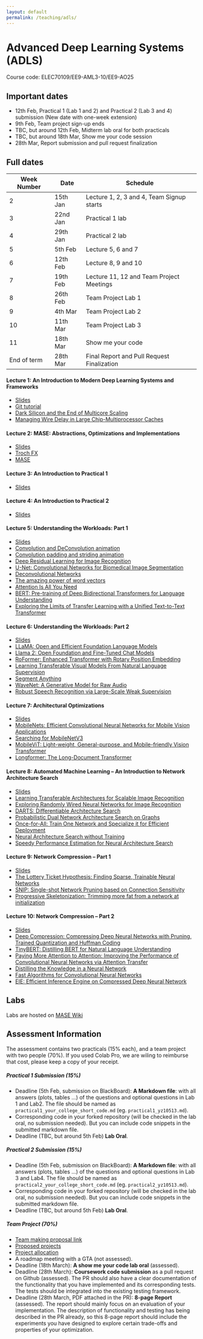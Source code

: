 ```yaml
---
layout: default
permalink: /teaching/adls/
---
```


# Advanced Deep Learning Systems (ADLS)

Course code: ELEC70109/EE9-AML3-10/EE9-AO25

## Important dates

- 12th Feb, Practical 1 (Lab 1 and 2) and Practical 2 (Lab 3 and 4) submission (New date with one-week extension)
- 9th Feb, Team project sign-up ends
- TBC, but around 12th Feb, Midterm lab oral for both practicals
- TBC, but around 18th Mar, Show me your code session
- 28th Mar, Report submission and pull request finalization

## Full dates

| Week Number | Date      | Schedule    |
|------------|-----------|-------------|
| 2          | 15th Jan   | Lecture 1, 2, 3 and 4, Team Signup starts|
| 3          | 22nd Jan 	| Practical 1 lab |
| 4          | 29th Jan 	| Practical 2 lab |
| 5          | 5th Feb  	| Lecture 5, 6 and 7|
| 6          | 12th Feb 	| Lecture 8, 9 and 10|
| 7          | 19th Feb 	| Lecture 11, 12 and Team Project Meetings|
| 8          | 26th Feb 	| Team Project Lab 1|
| 9          | 4th Mar 	  | Team Project Lab 2|
| 10         | 11th Mar 	| Team Project Lab 3|
| 11         | 18th Mar 	| Show me your code |
| End of term| 28th Mar 	| Final Report 	and Pull Request Finalization		|


#### Lecture 1: An Introduction to Modern Deep Learning Systems and Frameworks

- <a href="../../assets/pdf/adls/lecture1.pdf">Slides</a>
- [Git tutorial](https://jianyicheng-research.notion.site/Git-Tutorial-516864ab8fa04242ad520652744b931f)
- [Dark Silicon and the End of Multicore Scaling](https://research.cs.wisc.edu/vertical/papers/2011/isca11-darksilicon.pdf)
- [Managing Wire Delay in Large Chip-Multiprocessor Caches](https://ieeexplore.ieee.org/abstract/document/1551004?casa_token=P5sarPuvBZ4AAAAA:eh8TDWxx89Z04mkFw2KdFrvWhD2raDe_u66ES8e5ZEpxq276zQ0wfs2uE6tWVdQhodRf9lSmAQ)

#### Lecture 2: MASE: Abstractions, Optimizations and Implementations

- <a href="../../assets/pdf/adls/lecture2.pdf">Slides</a>
- [Troch FX](https://pytorch.org/docs/stable/fx.html)
- [MASE](https://github.com/DeepWok/mase)

#### Lecture 3: An Introduction to Practical 1

- <a href="../../assets/pdf/adls/lecture3.pdf">Slides</a>

#### Lecture 4: An Introduction to Practical 2

- <a href="../../assets/pdf/adls/lecture4.pdf">Slides</a>


#### Lecture 5: Understanding the Workloads: Part 1

- <a href="../../assets/pdf/adls/lecture5.pdf">Slides</a>
- [Convolution and DeConvolution animation](https://github.com/vdumoulin/conv_arithmetic/blob/master/README.md)
- [Convolution padding and striding animation](https://hannibunny.github.io/mlbook/neuralnetworks/convolutionDemos.html)
- [Deep Residual Learning for Image Recognition](https://arxiv.org/abs/1512.03385)
- [U-Net: Convolutional Networks for Biomedical Image Segmentation](https://arxiv.org/abs/1505.04597)
- [Deconvolutional Networks](https://ieeexplore.ieee.org/document/5539957)
- [The amazing power of word vectors](https://blog.acolyer.org/2016/04/21/the-amazing-power-of-word-vectors/)
- [Attention Is All You Need](<https://arxiv.org/abs/1706.03762>)
- [BERT: Pre-training of Deep Bidirectional Transformers for Language Understanding](<https://arxiv.org/abs/1810.04805>)
- [Exploring the Limits of Transfer Learning with a Unified Text-to-Text Transformer](<https://arxiv.org/abs/1910.10683>)

#### Lecture 6: Understanding the Workloads: Part 2

- <a href="../../assets/pdf/adls/lecture6.pdf">Slides</a>
- [LLaMA: Open and Efficient Foundation Language Models](https://arxiv.org/abs/2302.13971)
- [Llama 2: Open Foundation and Fine-Tuned Chat Models](https://arxiv.org/abs/2307.09288)
- [RoFormer: Enhanced Transformer with Rotary Position Embedding](https://arxiv.org/abs/2104.09864)
- [Learning Transferable Visual Models From Natural Language Supervision](https://arxiv.org/abs/2103.00020)
- [Segment Anything](https://arxiv.org/abs/2304.02643)
- [WaveNet: A Generative Model for Raw Audio](https://arxiv.org/abs/1609.03499)
- [Robust Speech Recognition via Large-Scale Weak Supervision](https://arxiv.org/abs/2212.04356)

#### Lecture 7: Architectural Optimizations

- <a href="../../assets/pdf/adls/lecture7.pdf">Slides</a>
- [MobileNets: Efficient Convolutional Neural Networks for Mobile Vision Applications](https://arxiv.org/abs/1704.04861)
- [Searching for MobileNetV3](https://arxiv.org/abs/1905.02244)
- [MobileViT: Light-weight, General-purpose, and Mobile-friendly Vision Transformer](https://arxiv.org/abs/2110.02178)
- [Longformer: The Long-Document Transformer](https://arxiv.org/abs/2004.05150)

#### Lecture 8: Automated Machine Learning – An Introduction to Network Architecture Search

- <a href="../../assets/pdf/adls/lecture8.pdf">Slides</a>
- [Learning Transferable Architectures for Scalable Image Recognition](https://arxiv.org/abs/1707.07012)
- [Exploring Randomly Wired Neural Networks for Image Recognition](https://arxiv.org/abs/1904.01569)
- [DARTS: Differentiable Architecture Search](https://arxiv.org/abs/1806.09055)
- [Probabilistic Dual Network Architecture Search on Graphs](https://arxiv.org/abs/2003.09676)
- [Once-for-All: Train One Network and Specialize it for Efficient Deployment](https://arxiv.org/abs/1908.09791)
- [Neural Architecture Search without Training](https://arxiv.org/abs/2006.04647)
- [Speedy Performance Estimation for Neural Architecture Search](https://arxiv.org/abs/2006.04492)

#### Lecture 9: Network Compression – Part 1

- <a href="../../assets/pdf/adls/lecture9.pdf">Slides</a>
- [The Lottery Ticket Hypothesis: Finding Sparse, Trainable Neural Networks](https://arxiv.org/abs/1803.03635)
- [SNIP: Single-shot Network Pruning based on Connection Sensitivity](https://arxiv.org/abs/1810.02340)
- [Progressive Skeletonization: Trimming more fat from a network at initialization](https://arxiv.org/abs/2006.09081)

#### Lecture 10: Network Compression – Part 2

- <a href="../../assets/pdf/adls/lecture10.pdf">Slides</a>
- [Deep Compression: Compressing Deep Neural Networks with Pruning, Trained Quantization and Huffman Coding](https://arxiv.org/abs/1510.00149)
- [TinyBERT: Distilling BERT for Natural Language Understanding](https://arxiv.org/abs/1909.10351)
- [Paying More Attention to Attention: Improving the Performance of Convolutional Neural Networks via Attention Transfer](https://arxiv.org/abs/1612.03928)
- [Distilling the Knowledge in a Neural Network](https://arxiv.org/abs/1503.02531)
- [Fast Algorithms for Convolutional Neural Networks](https://arxiv.org/abs/1509.09308)
- [EIE: Efficient Inference Engine on Compressed Deep Neural Network](https://arxiv.org/abs/1602.01528)

<!-- #### Lecture 11: Computation Graph and Operator-level Optimization

#### Lecture 12: Distributed Training and Inference -->

## Labs

Labs are hosted on [MASE Wiki](https://deepwok.github.io/mase/modules/labs.html#)

## Assessment Information

The assessment contains two practicals (15% each), and a team project with two people (70%).
If you used Colab Pro, we are wiling to reimburse that cost, please keep a copy of your receipt.

##### Practical 1 Submission (15%)

 - Deadline (5th Feb, submission on BlackBoard): **A Markdown file**: with all answers (plots, tables ...) of the questions and optional questions in Lab 1 and Lab2. The file should be named as `practical1_your_college_short_code.md` (eg. `practical1_yz10513.md`). 
 - Corresponding code in your forked repository (will be checked in the lab oral, no submission needed). But you can include code snippets in the submitted markdown file.
 - Deadline (TBC, but around 5th Feb) **Lab Oral**.

##### Practical 2 Submission (15%)

 - Deadline (5th Feb, submission on BlackBoard): **A Markdown file**: with all answers (plots, tables ...) of the questions and optional questions in Lab 3 and Lab4. The file should be named as `practical2_your_college_short_code.md` (eg. `practical2_yz10513.md`). 
 - Corresponding code in your forked repository (will be checked in the lab oral, no submission needed). But you can include code snippets in the submitted markdown file.
 - Deadline (TBC, but around 5th Feb) **Lab Oral**.

##### Team Project (70%)

- [Team making proposal link](https://docs.google.com/spreadsheets/d/1atlb43T8x6Gv5idg0eupLlW1REFDdblw3pBgsSWci7E/edit?usp=sharing)
- [Proposed projects](https://docs.google.com/document/d/1rRIJLxIZMVM3DLf2M_sHNxKYqzXlHxA5vM8Rl5YHehI/edit?usp=sharing)
- [Project allocation]()
- A roadmap meeting with a GTA (not assessed).
- Deadline (18th March): **A show me your code lab oral** (assessed).  
- Deadline (28th March): **Coursework code submission** as a pull request on Github (assessed). The PR should also have a clear documentation of the functionality that you have implemented and its corresponding tests. The tests should be integrated into the existing testing framework.
- Deadline (28th March, PDF attached in the PR): **8-page Report** (assessed). The report should mainly focus on an evaluation of your implementation. The description of functionality and testing has being described in the PR already, so this 8-page report should include the experiments you have designed to explore certain trade-offs and properties of your optimization.
